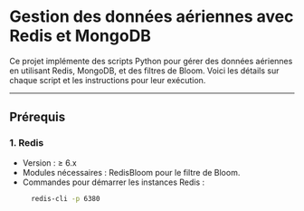 # Gestion des données aériennes avec Redis et MongoDB

Ce projet implémente des scripts Python pour gérer des données aériennes en utilisant Redis, MongoDB, et des filtres de Bloom. Voici les détails sur chaque script et les instructions pour leur exécution.

---

## **Prérequis**

### **1. Redis**
- Version : ≥ 6.x
- Modules nécessaires : RedisBloom pour le filtre de Bloom.
- Commandes pour démarrer les instances Redis :
  ```bash
    redis-cli -p 6380
